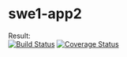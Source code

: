 # swe1-app2

Result:  
[![Build Status](https://app.travis-ci.com/yalexublue/swe1-app2.svg?branch=main)](https://app.travis-ci.com/yalexublue/swe1-app2)
[![Coverage Status](https://coveralls.io/repos/github/yalexublue/swe1-app2/badge.svg?branch=main)](https://coveralls.io/github/yalexublue/swe1-app2?branch=main)
